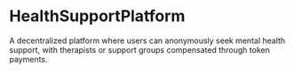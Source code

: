 # HealthSupportPlatform
 A decentralized platform where users can anonymously seek mental health support, with therapists or support groups compensated through token payments.
